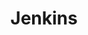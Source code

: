 ---
title: Jenkins
slug: jenkins
summary: 用于搭建持续集成环境
help_available: false
is_new: false
categories:
- devtool
---
